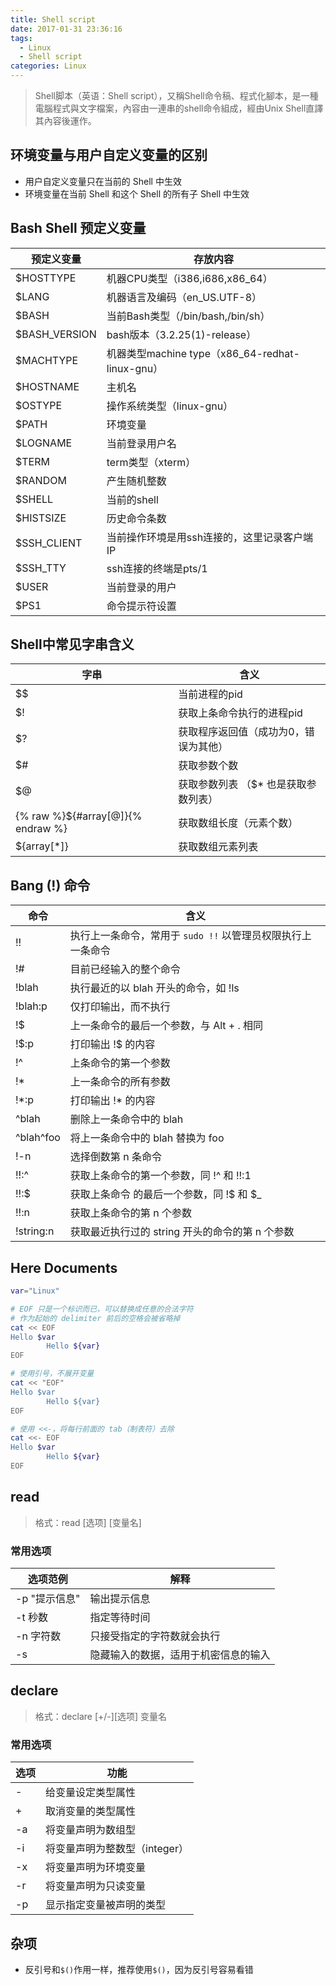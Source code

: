 ```yaml
---
title: Shell script
date: 2017-01-31 23:36:16
tags:
  - Linux
  - Shell script
categories: Linux
---
```


> Shell脚本（英语：Shell script），又稱Shell命令稿、程式化腳本，是一種電腦程式與文字檔案，內容由一連串的shell命令組成，經由Unix Shell直譯其內容後運作。
<!-- more -->


## 环境变量与用户自定义变量的区别
- 用户自定义变量只在当前的 Shell 中生效
- 环境变量在当前 Shell 和这个 Shell 的所有子 Shell 中生效


## Bash Shell 预定义变量
预定义变量 | 存放内容
-----------|-------------------------------------------------
$HOSTTYPE | 机器CPU类型（i386,i686,x86_64）
$LANG | 机器语言及编码（en_US.UTF-8）
$BASH | 当前Bash类型（/bin/bash,/bin/sh）
$BASH_VERSION | bash版本（3.2.25(1)-release）
$MACHTYPE | 机器类型machine type（x86_64-redhat-linux-gnu）
$HOSTNAME | 主机名
$OSTYPE | 操作系统类型（linux-gnu）
$PATH | 环境变量
$LOGNAME | 当前登录用户名
$TERM | term类型（xterm）
$RANDOM | 产生随机整数
$SHELL | 当前的shell
$HISTSIZE | 历史命令条数
$SSH_CLIENT | 当前操作环境是用ssh连接的，这里记录客户端IP
$SSH_TTY | ssh连接的终端是pts/1
$USER | 当前登录的用户
$PS1 | 命令提示符设置

## Shell中常见字串含义
字串 | 含义
---------------|-------------------------------------------------
$$ | 当前进程的pid
$! | 获取上条命令执行的进程pid
$? | 获取程序返回值（成功为0，错误为其他）
$# | 获取参数个数
$@ | 获取参数列表 （$* 也是获取参数列表）
{% raw %}${#array[@]}{% endraw %} | 获取数组长度（元素个数）
${array[*]} | 获取数组元素列表


## Bang (!) 命令
命令 | 含义
----------|----------------------------------------------
!! | 执行上一条命令，常用于 `sudo !!` 以管理员权限执行上一条命令
!# | 目前已经输入的整个命令
!blah | 执行最近的以 blah 开头的命令，如 !ls
!blah:p | 仅打印输出，而不执行
!$ | 上一条命令的最后一个参数，与 Alt + . 相同
!$:p | 打印输出 !$ 的内容
!^ | 上条命令的第一个参数
!* | 上一条命令的所有参数
!*:p | 打印输出 !* 的内容
^blah | 删除上一条命令中的 blah
^blah^foo | 将上一条命令中的 blah 替换为 foo
!-n | 选择倒数第 n 条命令
!!:^ | 获取上条命令的第一个参数，同 !^ 和 !!:1
!!:$ | 获取上条命令 的最后一个参数，同 !$ 和 $_
!!:n | 获取上条命令的第 n 个参数
!string:n | 获取最近执行过的 string 开头的命令的第 n 个参数

## Here Documents
```bash
var="Linux"

# EOF 只是一个标识而已，可以替换成任意的合法字符
# 作为起始的 delimiter 前后的空格会被省略掉
cat << EOF
Hello $var
        Hello ${var}
EOF

# 使用引号，不展开变量
cat << "EOF"
Hello $var
        Hello ${var}
EOF

# 使用 <<-，将每行前面的 tab（制表符）去除
cat <<- EOF
Hello $var
        Hello ${var}
EOF
```


## read
> 格式：read [选项] [变量名]
### 常用选项
| 选项范例 | 解释 |
|------|------------------------------|
| -p "提示信息" | 输出提示信息 |
| -t 秒数 | 指定等待时间 |
| -n 字符数 | 只接受指定的字符数就会执行 |
| -s | 隐藏输入的数据，适用于机密信息的输入 |

## declare
> 格式：declare [+/-][选项] 变量名
### 常用选项
| 选项 | 功能 |
|-----|--------------------------|
| - | 给变量设定类型属性 |
| + | 取消变量的类型属性 |
| -a | 将变量声明为数组型 |
| -i | 将变量声明为整数型（integer） |
| -x | 将变量声明为环境变量 |
| -r | 将变量声明为只读变量 |
| -p | 显示指定变量被声明的类型 |

## 杂项
- 反引号和`$()`作用一样，推荐使用`$()`，因为反引号容易看错